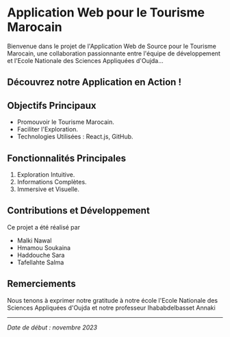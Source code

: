 <!DOCTYPE html>
<html lang="fr">



<body>

  <h1>Application Web pour le Tourisme Marocain</h1>

  <p>Bienvenue dans le projet de l'Application Web de Source pour le Tourisme Marocain, une collaboration passionnante entre l'équipe de développement et l'Ecole Nationale des Sciences Appliquées d'Oujda...</p>

  <h2>Découvrez notre Application en Action !</h2>


  <h2>Objectifs Principaux</h2>
  <ul>
    <li>Promouvoir le Tourisme Marocain.</li>
    <li>Faciliter l'Exploration.</li>
    <li>Technologies Utilisées : React.js,  GitHub.</li>
  </ul>

  <h2>Fonctionnalités Principales</h2>
  <ol>
    <li>Exploration Intuitive.</li>
    <li>Informations Complètes.</li>
    <li>Immersive et Visuelle.</li>
  </ol>

  <h2>Contributions et Développement</h2>
  <p>Ce projet a été réalisé par</p>
  <ul>
    <li>Malki Nawal</li>
    <li>Hmamou Soukaina</li>
    <li>Haddouche Sara</li>
    <li>Tafellahte Salma</li>
  </ul>

  

  <h2>Remerciements</h2>
  <p>Nous tenons à exprimer notre gratitude à notre école l'Ecole Nationale des Sciences Appliquées d'Oujda et notre professeur Ihababdelbasset Annaki  </p>

  

  <hr>

  <p><em>Date de début : novembre 2023</p>

</body>

</html>
